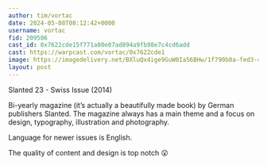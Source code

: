 ```yaml
---
author: tim/vortac
date: 2024-05-08T08:12:42+0000
username: vortac
fid: 209586
cast_id: 0x7622cde15f771a00e07ad894a9fb98e7c4cd6add
cast: https://warpcast.com/vortac/0x7622cde1
image: https://imagedelivery.net/BXluQx4ige9GuW0Ia56BHw/1f790b8a-fed3-4e11-8f89-498fcdf3bb00/original
layout: post
---
```

Slanted 23 - Swiss Issue (2014)  
  
Bi-yearly magazine (it’s actually a beautifully made book) by German publishers Slanted. The magazine always  has a main theme and a focus on design, typography, illustration and photography.   
  
Language for newer issues is English.  
  
The quality of content and design is top notch 😮  

<img src='https://imagedelivery.net/BXluQx4ige9GuW0Ia56BHw/1f790b8a-fed3-4e11-8f89-498fcdf3bb00/original' alt='' referrerpolicy='no-referrer'/>